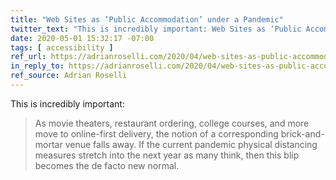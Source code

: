 ```yaml
---
title: "Web Sites as ‘Public Accommodation’ under a Pandemic"
twitter_text: "This is incredibly important: Web Sites as ‘Public Accommodation’ under a Pandemic from @aardrian"
date: 2020-05-01 15:32:17 -07:00
tags: [ accessibility ]
ref_url: https://adrianroselli.com/2020/04/web-sites-as-public-accommodation-under-a-pandemic.html
in_reply_to: https://adrianroselli.com/2020/04/web-sites-as-public-accommodation-under-a-pandemic.html
ref_source: Adrian Roselli
---
```


This is incredibly important:

> As movie theaters, restaurant ordering, college courses, and more move to online-first delivery, the notion of a corresponding brick-and-mortar venue falls away. If the current pandemic physical distancing measures stretch into the next year as many think, then this blip becomes the de facto new normal.